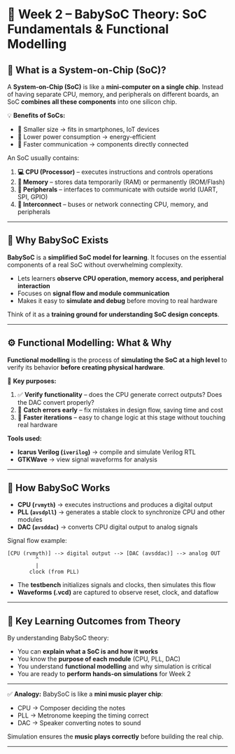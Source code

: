 # 📘 Week 2 – BabySoC Theory: SoC Fundamentals & Functional Modelling

## 🤔 What is a System-on-Chip (SoC)?

A **System-on-Chip (SoC)** is like a **mini-computer on a single chip**. Instead of having separate CPU, memory, and peripherals on different boards, an SoC **combines all these components** into one silicon chip.

💡 **Benefits of SoCs:**

* 🔹 Smaller size → fits in smartphones, IoT devices
* 🔹 Lower power consumption → energy-efficient
* 🔹 Faster communication → components directly connected

An SoC usually contains:

1. **💻 CPU (Processor)** – executes instructions and controls operations
2. **🧠 Memory** – stores data temporarily (RAM) or permanently (ROM/Flash)
3. **📡 Peripherals** – interfaces to communicate with outside world (UART, SPI, GPIO)
4. **🔗 Interconnect** – buses or network connecting CPU, memory, and peripherals

---

## 🍼 Why BabySoC Exists

**BabySoC** is a **simplified SoC model for learning**. It focuses on the essential components of a real SoC without overwhelming complexity.

* Lets learners **observe CPU operation, memory access, and peripheral interaction**
* Focuses on **signal flow and module communication**
* Makes it easy to **simulate and debug** before moving to real hardware

Think of it as a **training ground for understanding SoC design concepts**.

---

## ⚙️ Functional Modelling: What & Why

**Functional modelling** is the process of **simulating the SoC at a high level** to verify its behavior **before creating physical hardware**.

🔹 **Key purposes:**

1. ✅ **Verify functionality** – does the CPU generate correct outputs? Does the DAC convert properly?
2. 🛑 **Catch errors early** – fix mistakes in design flow, saving time and cost
3. 🔄 **Faster iterations** – easy to change logic at this stage without touching real hardware

**Tools used:**

* **Icarus Verilog (`iverilog`)** → compile and simulate Verilog RTL
* **GTKWave** → view signal waveforms for analysis

---

## 🧩 How BabySoC Works

* **CPU (`rvmyth`)** → executes instructions and produces a digital output
* **PLL (`avsdpll`)** → generates a stable clock to synchronize CPU and other modules
* **DAC (`avsddac`)** → converts CPU digital output to analog signals

Signal flow example:

```
[CPU (rvmyth)] --> digital output --> [DAC (avsddac)] --> analog OUT
         ^
         |
       clock (from PLL)
```

* The **testbench** initializes signals and clocks, then simulates this flow
* **Waveforms (.vcd)** are captured to observe reset, clock, and dataflow

---

## 🎯 Key Learning Outcomes from Theory

By understanding BabySoC theory:

* You can **explain what a SoC is and how it works**
* You know the **purpose of each module** (CPU, PLL, DAC)
* You understand **functional modelling** and why simulation is critical
* You are ready to **perform hands-on simulations** for Week 2

---

✅ **Analogy:** BabySoC is like a **mini music player chip**:

* CPU → Composer deciding the notes
* PLL → Metronome keeping the timing correct
* DAC → Speaker converting notes to sound

Simulation ensures the **music plays correctly** before building the real chip.

---
